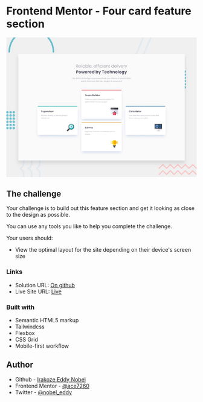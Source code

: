 # Frontend Mentor - Four card feature section

![Design preview for the Four card feature section coding challenge](./design/desktop-preview.jpg)

## The challenge

Your challenge is to build out this feature section and get it looking as close to the design as possible.

You can use any tools you like to help you complete the challenge.

Your users should:

- View the optimal layout for the site depending on their device's screen size


### Links

- Solution URL: [On github](https://github.com/Ace7260/Frontend-Mentor-four-card-feature-section-master.git)
- Live Site URL: [Live](https://social-links-profile-roan-tau.vercel.app/)

### Built with

- Semantic HTML5 markup
- Tailwindcss
- Flexbox
- CSS Grid
- Mobile-first workflow

## Author

- Github - [Irakoze Eddy Nobel](https://github.com/ace7260)
- Frontend Mentor - [@ace7260](https://www.frontendmentor.io/profile/Ace7260)
- Twitter - [@nobel_eddy](https://www.twitter.com/nobel_eddy)

